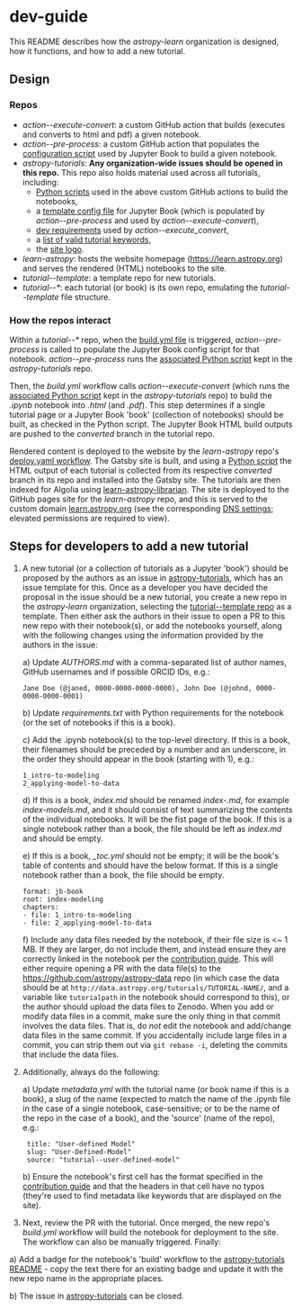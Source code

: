 # dev-guide

This README describes how the _astropy-learn_ organization is designed, how it functions, and how to add a new tutorial.

## Design
### Repos
- _action--execute-convert_: a custom GitHub action that builds (executes and converts to html and pdf) a given notebook.
- _action--pre-process_: a custom GitHub action that populates the [configuration script](https://github.com/astropy-learn/astropy-tutorials/blob/main/_config.yml) used by Jupyter Book to build a given notebook.
- _astropy-tutorials_: **Any organization-wide issues should be opened in this repo.** This repo also holds material used across all tutorials, including:
    - [Python scripts](https://github.com/astropy-learn/astropy-tutorials/tree/main/scripts) used in the above custom GitHub actions to build the notebooks,
    - a [template config file](https://github.com/astropy-learn/astropy-tutorials/blob/main/_config.yml) for Jupyter Book (which is populated by _action--pre-process_ and used by _action--execute-convert_),
    - [dev requirements](https://github.com/astropy-learn/astropy-tutorials/blob/main/requirements-dev.txt) used by _action--execute_convert_,
    - a [list of valid tutorial keywords](https://github.com/astropy-learn/astropy-tutorials/tree/main/resources),
    - the [site logo](https://github.com/astropy-learn/astropy-tutorials/tree/main/images).
- _learn-astropy_: hosts the website homepage (https://learn.astropy.org) and serves the rendered (HTML) notebooks to the site.
- _tutorial--template_: a template repo for new tutorials.
- _tutorial--*_: each tutorial (or book) is its own repo, emulating the _tutorial--template_ file structure.

### How the repos interact
Within a _tutorial--*_ repo, when the [build.yml file](https://github.com/astropy-learn/tutorial--template/blob/main/.github/workflows/build.yml) is triggered, _action--pre-process_ is called to populate the Jupyter Book config script for that notebook. _action--pre-process_ runs the [associated Python script](https://github.com/astropy-learn/astropy-tutorials/blob/main/scripts/pre-process.py) kept in the _astropy-tutorials_ repo. 

Then, the _build.yml_ workflow calls _action--execute-convert_ (which runs the [associated Python script](https://github.com/astropy-learn/astropy-tutorials/blob/main/scripts/execute-convert.py) kept in the _astropy-tutorials_ repo) to build the _.ipynb_ notebook into _.html_ (and _.pdf_). This step determines if a single tutorial page or a Jupyter Book 'book' (collection of notebooks) should be built, as checked in the Python script. The Jupyter Book HTML build outputs are pushed to the _converted_ branch in the tutorial repo.

Rendered content is deployed to the website by the _learn-astropy_ repo's [deploy.yaml workflow](https://github.com/astropy-learn/learn-astropy/blob/main/.github/workflows/deploy.yaml). The Gatsby site is built, and using a [Python script](https://github.com/astropy-learn/learn-astropy/blob/main/deployment/installtutorials.py) the HTML output of each tutorial is collected from its respective _converted_ branch in its repo and installed into the Gatsby site. The tutorials are then indexed for Algolia using [learn-astropy-librarian](https://github.com/astropy-learn/learn-astropy-librarian/tree/main). The site is deployed to the GitHub pages site for the _learn-astropy_ repo, and this is served to the custom domain [learn.astropy.org](https://learn.astropy.org/) (see the corresponding [DNS settings](https://github.com/astropy-learn/learn-astropy/settings/pages); elevated permissions are required to view).

## Steps for developers to add a new tutorial
1) A new tutorial (or a collection of tutorials as a Jupyter 'book') should be proposed by the authors as an issue in [astropy-tutorials](https://github.com/astropy-learn/astropy-tutorials), which has an issue template for this. Once as a developer you have decided the proposal in the issue should be a new tutorial, you create a new repo in the _astropy-learn_ organization, selecting the [tutorial--template repo](https://github.com/astropy-learn/tutorial--template) as a template. Then either ask the authors in their issue to open a PR to this new repo with their notebook(s), or add the notebooks yourself, along with the following changes using the information provided by the authors in the issue:

   a)  Update _AUTHORS.md_ with a comma-separated list of author names, GitHub usernames and if possible ORCID IDs, e.g.:
     ```
     Jane Doe (@janed, 0000-0000-0000-0000), John Doe (@johnd, 0000-0000-0000-0001)
     ```

   b)  Update _requirements.txt_ with Python requirements for the notebook (or the set of notebooks if this is a book).

   c)  Add the .ipynb notebook(s) to the top-level directory. If this is a book, their filenames should be preceded by a number and an underscore, in the order they should appear in the book (starting with 1), e.g.:
     ```
     1_intro-to-modeling
     2_applying-model-to-data
     ```

   d)  If this is a book, _index.md_ should be renamed _index-<NAME>.md_, for example _index-models.md_, and it should consist of text summarizing the contents of the individual notebooks. It will be the fist page of the book. If this is a single notebook rather than a book, the file should be left as _index.md_ and should be empty.

   e) If this is a book, _\_toc.yml_ should not be empty; it will be the book's table of contents and should have the below format. If this is a single notebook rather than a book, the file should be empty.
   ```
   format: jb-book
   root: index-modeling
   chapters:
   - file: 1_intro-to-modeling
   - file: 2_applying-model-to-data
   ```

   f)  Include any data files needed by the notebook, if their file size is <~ 1 MB. If they are larger, do not include them, and instead ensure they are correctly linked in the notebook per the [contribution guide](https://learn.astropy.org/contributing/). This will either require opening a PR with the data file(s) to the https://github.com/astropy/astropy-data repo (in which case the data should be at `http://data.astropy.org/tutorials/TUTORIAL-NAME/`, and a variable like `tutorialpath` in the notebook should correspond to this), or the author should upload the data files to Zenodo. When you add or modify data files in a commit, make sure the only thing in that commit involves the data files. That is, do _not_ edit the notebook and add/change data files in the same commit. If you accidentally include large files in a commit, you can strip them out via `git rebase -i`, deleting the commits that include the data files.

2) Additionally, always do the following:

   a)  Update _metadata.yml_ with the tutorial name (or book name if this is a book), a slug of the name (expected to match the name of the .ipynb file in the case of a single notebook, case-sensitive; or to be the name of the repo in the case of a book), and the 'source' (name of the repo), e.g.:
     ```
      title: "User-defined Model"
      slug: "User-Defined-Model"
      source: "tutorial--user-defined-model"
     ```

    b)  Ensure the notebook's first cell has the format specified in the [contribution guide](https://learn.astropy.org/contributing/) and that the headers in that cell have no typos (they're used to find metadata like keywords that are displayed on the site).

3) Next, review the PR with the tutorial. Once merged, the new repo's _build.yml_ workflow will build the notebook for deployment to the site. The workflow can also be manually triggered. Finally:

  a)  Add a badge for the notebook's 'build' workflow to the [astropy-tutorials README](https://github.com/astropy-learn/astropy-tutorials/blob/main/README.md) - copy the text there for an existing badge and update it with the new repo name in the appropriate places.

  b)  The issue in [astropy-tutorials](https://github.com/astropy-learn/astropy-tutorials) can be closed.
